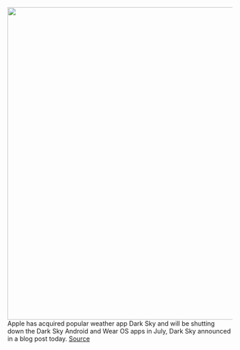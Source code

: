 <img src='https://cdn.vox-cdn.com/thumbor/UCUw0oXRav90PoslclMNzeHra-E=/0x0:1340x705/1200x800/filters:focal(563x246:777x460)/cdn.vox-cdn.com/uploads/chorus_image/image/66581925/Screen_Shot_2018_08_20_at_1.25.56_PM.0.png' width='700px' /><br/>
Apple has acquired popular weather app Dark Sky and will be shutting down the Dark Sky Android and Wear OS apps in July, Dark Sky announced in a blog post today.
<a href='https://www.theverge.com/2020/3/31/21201666/apple-acquires-weather-app-dark-sky-shut-down-android-wear-os-ios'> Source <a/>